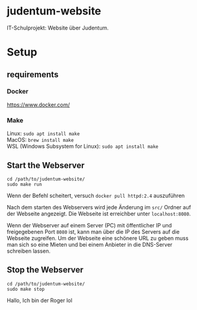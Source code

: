 # judentum-website

IT-Schulprojekt: Website über Judentum.

# Setup

## requirements

### Docker

https://www.docker.com/

### Make

Linux: `sudo apt install make`\
MacOS: `brew install make`\
WSL (Windows Subsystem for Linux): `sudo apt install make`

## Start the Webserver

```
cd /path/to/judentum-website/
sudo make run
```

Wenn der Befehl scheitert, versuch `docker pull httpd:2.4` auszuführen

Nach dem starten des Webservers wird jede Änderung im `src/` Ordner auf der Webseite angezeigt.
Die Webseite ist erreichber unter `localhost:8080`.

Wenn der Webserver auf einem Server (PC) mit öffentlicher IP und freigegebenen Port `8080` ist, kann man über die IP des Servers auf die Webseite zugreifen.
Um der Webseite eine schönere URL zu geben muss man sich so eine Mieten und bei einem Anbieter in die DNS-Server schreiben lassen.

## Stop the Webserver

```
cd /path/to/judentum-website/
sudo make stop
```

Hallo, Ich bin der Roger lol